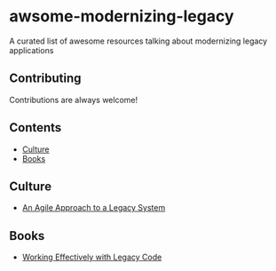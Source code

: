 # awsome-modernizing-legacy
A curated list of awesome resources talking about modernizing legacy applications

## Contributing
Contributions are always welcome!

## Contents
- [Culture](#culture)
- [Books](#books)

## Culture
- [An Agile Approach to a Legacy System](http://cdn.pols.co.uk/papers/agile-approach-to-legacy-systems.pdf)

## Books
- [Working Effectively with Legacy Code](http://www.goodreads.com/book/show/44919.Working_Effectively_with_Legacy_Code)

